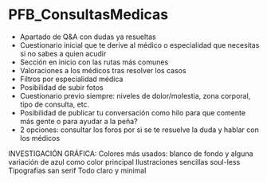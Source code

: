# PFB_ConsultasMedicas

- Apartado de Q&A con dudas ya resueltas
- Cuestionario inicial que te derive al médico o especialidad que necesitas si no sabes a quien acudir
- Sección en inicio con las rutas más comunes
- Valoraciones a los médicos tras resolver los casos
- Filtros por especialidad médica
- Posibilidad de subir fotos
- Cuestionario previo siempre: niveles de dolor/molestia, zona corporal, tipo de consulta, etc.
- Posibilidad de publicar tu conversación como hilo para que comente más gente o para ayudar a la peña?
- 2 opciones: consultar los foros por si se te resuelve la duda y hablar con los médicos

INVESTIGACIÓN GRÁFICA:
Colores más usados: blanco de fondo y alguna variación de azul como color principal
Ilustraciones sencillas soul-less
Tipografias san serif
Todo claro y minimal
